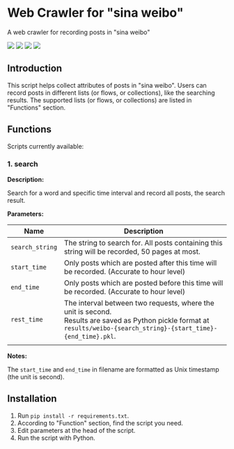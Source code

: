# Web Crawler for "sina weibo"

 A web crawler for recording posts in "sina weibo"

![](https://shields.io/badge/OS-Microsoft%20Windows%2010%2064--bit-lightgray)
![](https://shields.io/badge/dependencies-Google%20Chrome%20>=%2096-blue)
![](https://shields.io/badge/dependencies-Python%203.9-blue)
![](https://shields.io/badge/tests-Google%20Chrome%2096%20✔-brightgreen)

## Introduction

This script helps collect attributes of posts in "sina weibo". Users can record posts in different lists (or flows, or collections), like the searching results. The supported lists (or flows, or collections) are listed in "Functions" section.

## Functions

Scripts currently available:

### 1.  search

**Description:**

Search for a word and specific time interval and record all posts, the search result.

**Parameters:**

| Name            | Description                                                                                                                                                                 |
| --------------- | --------------------------------------------------------------------------------------------------------------------------------------------------------------------------- |
| `search_string` | The string to search for. All posts containing this string will be recorded, 50 pages at most.                                                                              |
| `start_time`    | Only posts which are posted after this time will be recorded. (Accurate to hour level)                                                                                      |
| `end_time`      | Only posts which are posted before this time will be recorded. (Accurate to hour level)                                                                                     |
| `rest_time`     | The interval between two requests, where the unit is second.<br />Results are saved as Python pickle format at `results/weibo-{search_string}-{start_time}-{end_time}.pkl`. |
|                 |                                                                                                                                                                             |

**Notes:**

The `start_time` and `end_time` in filename are formatted as Unix timestamp (the unit is second). 

## Installation

1. Run `pip install -r requirements.txt`.
2. According to "Function" section, find the script you need.
3. Edit parameters at the head of the script.
4. Run the script with Python.

